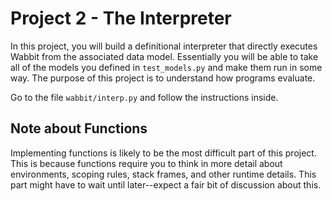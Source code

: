 # Project 2 - The Interpreter

In this project, you will build a definitional interpreter that
directly executes Wabbit from the associated
data model.  Essentially you will be able to take all of the models
you defined in `test_models.py` and make them run in some way. The
purpose of this project is to understand how programs evaluate.

Go to the file `wabbit/interp.py` and follow the instructions inside.

## Note about Functions

Implementing functions is likely to be the most difficult part of
this project.  This is because functions require you to think in more
detail about environments, scoping rules, stack frames, and other
runtime details.  This part might have to wait until later--expect
a fair bit of discussion about this.




